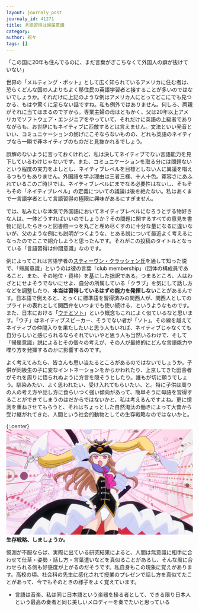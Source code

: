 ```yaml
---
layout: journaly_post
journaly_id: 41271
title: 言語習得は帰属意識
category: 
author: 祝々
tags: []
---
```


「この国に20年も住んでるのに、まだ言葉がぎこちなくて外国人の癖が抜けていない」

世界の「メルティング・ポット」として広く知られているアメリカに住む者は、恐らくどんな国の人よりもよく移住民の英語学習者と接することが多いのではないでしょうか。それだけに上記のような例はアメリカ人にとってどこにでも見つかる、もはや驚くに足らない話ですね。<!--more-->私も例外ではありません。何しろ、両親がそれに当てはまるのですから。専業主婦の母はともかく、父は20年以上アメリカでソフトウェア・エンジニアをやっていて、それだけに英語の上級者でありながらも、お世辞にもネイティブに匹敵するとは言えません。文法といい発音といい、コミュニケーションの妨げにこそならないものの、どれも英語のネイティブなら一瞬で非ネイティブのものだと見抜かれるでしょう。

誤解のないように言っておくけれど、私は決してネイティブでない言語能力を見下しているわけじゃないです。また、コミュニケーションを取る分には問題ないという程度の実力をよしとし、ネイティブレベルを目標としない人に異議を唱えるつもりもありません。外国語を学ぶ理由は三者三様、十人十色。寛容さにあふれているこのご時世では、ネイティブレベルにまでなる必要性はないし、そもそもその「ネイティブレベル」の定義についての議論は後を絶たない。私はあくまで一言語学者として言語習得の極限に興味があるにすぎません。

では、私みたいな本気で外国語においてネイティブレベルになろうとする物好きな人は、一体どうすればいいのでしょうか？その問題に関するすべての意見を書物に記したらきっと図書館一つを丸ごと埋め尽くすのに十分な量になるに違いないが、父のような例にも説明がつくような、とある説について最近よく考えるになったのでここで紹介しようと思ったんです。それがこの投稿のタイトルとなっている「言語習得は仲間意識」なのです。

例によってこれは言語学者の[スティーヴン・クラッシェン氏][クラッシェン]を通して知った説で、「帰属意識」というのは彼の言葉「club membership」（団体の構成員であること、また、その地位・資格）を基にした拙訳である。つまるところ、人はわざとにせよそうでないにせよ、自分の所属している「クラブ」を気にして話し方などを調整したり、**本当は習得しているはずの能力を発揮しない**ことがあるんです。日本語で例えると、とっくに標準語を習得済みの関西人が、関西人としてのプライドの表れとして関西弁をいつまでも使い続ける、というようなものです。また、日本における「[ウチとソト][ウチとソト]」という概念もこれによく似ているなと思います。「ウチ」はネイティブスピーカー、そうでない者が「ソト」。その線を越えてネイティブの仲間入りを果たしたいと思う人もいれば、ネイティブじゃなくても自分らしいと感じられるならそれでいいやと思う人も当然いるわけで、そして「帰属意識」説によるとその個々の考えが、その人が最終的にどんな言語能力や喋り方を発揮するのかに影響するのです。

よく考えてみたら、皆さんも思い当たるところがあるのではないでしょうか。子供が同級生の子に変なイントネーションをからかわれたり、上京してきた田舎者がそれを周りに悟られぬように方言を隠そうとしたり。誰もが切に願うでしょう。馴染みたい、よく思われたい、受け入れてもらいたい、と。特に子供は周りの人の考え方や話し方に食らいつく強い傾向があって、簡単そうに母語を習得することができてしまうのはだからではないかと、私は考えるんですよね。更に憶測を重ねさせてもらうと、それはちょっとした自然淘汰の働きによって大昔から受け継がれてきた、人間という社会的動物としての生存戦略なのではないかと。

{:.center}
![](/assets/img/seizon-senryaku.jpg)
**生存戦略、しましょうか。**

憶測が不服ならば、実際に出ている研究結果によると、人間は無意識に相手に合わせて仕草・姿勢・話し方・言葉遣いなどを真似ることがあるし、そんな風に合わせられる側も好感度が上がるのだそうです。私自身もこの現象に覚えがあります。高校の頃、社会科の先生に感化されて授業のプレゼンで話し方を真似てたことがあって、今でもそのときの様子をよく覚えています。

- 言語は音楽、私は同じ日本語という楽器を操る者として、できる限り日本人という最高の奏者と同じ美しいメロディーを奏でたいと思っている

[クラッシェン]: https://rossier.usc.edu/news-insights/news/there-really-critical-period-accent-acquisition
[ウチとソト]: https://ja.wikipedia.org/wiki/%E3%82%A6%E3%83%81%E3%81%A8%E3%82%BD%E3%83%88